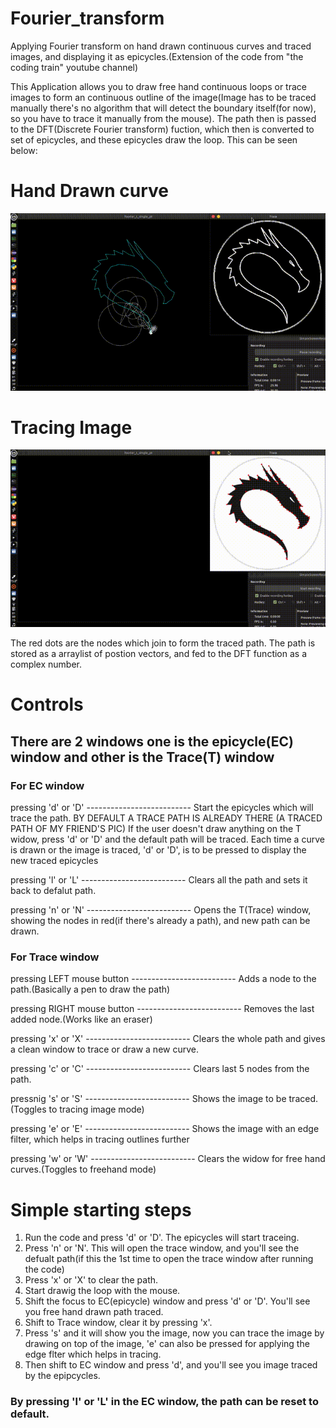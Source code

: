 # Fourier_transform
Applying Fourier transform on hand drawn continuous curves and traced images, and displaying it as epicycles.(Extension of the code from "the coding train" youtube channel)

This Application allows you to draw free hand continuous loops or trace images to form an continuous outline of the image(Image has to be traced manually there's no algorithm that will detect the boundary itself(for now), so you have to trace it manually from the mouse). The path then is passed
to the DFT(Discrete Fourier transform) fuction, which then is converted to set of epicycles, and these epicycles draw the loop. This can be seen below:

# Hand Drawn curve
![Demo](https://github.com/sumqwerty/Fourier_transform/blob/master/fourier_transform/exampleGif/handDrawn.gif)

# Tracing Image
![Demo](https://github.com/sumqwerty/Fourier_transform/blob/master/fourier_transform/exampleGif/imgTrace.gif)

The red dots are the nodes which join to form the traced path. The path is stored as a arraylist of postion vectors, and fed to the DFT function as a 
complex number. 

# Controls
## There are 2 windows one is the epicycle(EC) window and other is the Trace(T) window
### For EC window
pressing 'd' or 'D' -------------------------- Start the epicycles which will trace the path. 
                                               BY DEFAULT A TRACE PATH IS ALREADY THERE (A TRACED PATH OF MY FRIEND'S PIC)
                                               If the user doesn't draw anything on the T widow, press 'd' or 'D' and the default path will be traced.
                                               Each time a curve is drawn or the image is traced, 'd' or 'D', is to be pressed to display the new traced epicycles
                                       
pressing 'l' or 'L' -------------------------- Clears all the path and sets it back to defalut path.

pressing 'n' or 'N' -------------------------- Opens the T(Trace) window, showing the nodes in red(if there's already a path), and new path can be drawn.

### For Trace window
pressing LEFT mouse button -------------------------- Adds a node to the path.(Basically a pen to draw the path)

pressing RIGHT mouse button -------------------------- Removes the last added node.(Works like an eraser)

pressing 'x' or 'X' -------------------------- Clears the whole path and gives a clean window to trace or draw a new curve.

pressing 'c' or 'C' -------------------------- Clears last 5 nodes from the path.

pressnig 's' or 'S' -------------------------- Shows the image to be traced.(Toggles to tracing image mode)

pressing 'e' or 'E' -------------------------- Shows the image with an edge filter, which helps in tracing outlines further 

pressing 'w' or 'W' -------------------------- Clears the widow for free hand curves.(Toggles to freehand mode)
# Simple starting steps
1. Run the code and press 'd' or 'D'. The epicycles will start traceing.
2. Press 'n' or 'N'. This will open the trace window, and you'll see the defualt path(if this the 1st time to open the trace window after running the code)
3. Press 'x' or 'X' to clear the path.
4. Start drawig the loop with the mouse.
5. Shift the focus to EC(epicycle) window and press 'd' or 'D'. You'll see you free hand drawn path traced.
6. Shift to Trace window, clear it by pressing 'x'.
7. Press 's' and it will show you the image, now you can trace the image by drawing on top of the image, 'e' can also be pressed for applying the edge flter which 
   helps in tracing.
8. Then shift to EC window and press 'd', and you'll see you image traced by the epipcycles.
### By pressing 'l' or 'L' in the EC window, the path can be reset to default.
